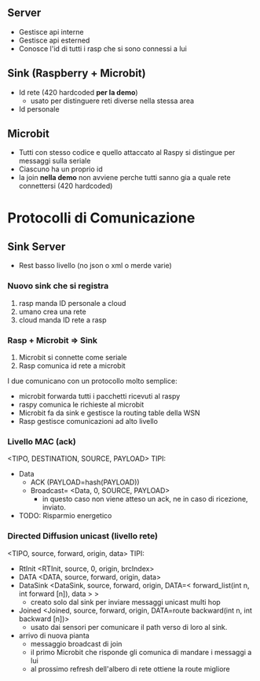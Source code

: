 

## Server

- Gestisce api interne
- Gestisce api esterned
- Conosce l'id di tutti i rasp che si sono connessi a lui


## Sink (Raspberry + Microbit)

- Id rete (420 hardcoded **per la demo**)
    - usato per distinguere reti diverse nella stessa area 
- Id personale

## Microbit
  
- Tutti con stesso codice e quello attaccato al Raspy si distingue per messaggi sulla seriale
- Ciascuno ha un proprio id
- la join **nella demo** non avviene perche tutti sanno gia a quale rete connettersi (420 hardcoded)


# Protocolli di Comunicazione

## Sink Server
- Rest basso livello (no json o xml o merde varie)

### Nuovo sink che si registra
1) rasp manda ID personale a cloud
2) umano crea una rete
3) cloud manda ID rete a rasp


### Rasp + Microbit => Sink
1) Microbit si connette come seriale
2) Rasp comunica id rete a microbit

I due comunicano con un protocollo molto semplice:
- microbit forwarda tutti i pacchetti ricevuti al raspy
- raspy comunica le richieste al microbit
- Microbit fa da sink e gestisce la routing table della WSN
- Rasp gestisce comunicazioni ad alto livello


### Livello MAC (ack)
<TIPO, DESTINATION, SOURCE, PAYLOAD>
TIPI:
- Data
  - ACK (PAYLOAD=hash(PAYLOAD))
  - Broadcast= <Data, 0, SOURCE, PAYLOAD>
    - in questo caso non viene atteso un ack, ne in caso di ricezione, inviato.
- TODO: Risparmio energetico

### Directed Diffusion unicast (livello rete)
<TIPO, source, forward, origin, data>
TIPI:
- RtInit <RTInit, source, 0, origin, brcIndex>
- DATA <DATA, source, forward, origin, data>
- DataSink <DataSink, source, forward, origin, DATA=< forward_list(int n, int forward [n]), data > >
  - creato solo dal sink per inviare messaggi unicast multi hop
- Joined <Joined, source, forward, origin, DATA=route backward(int n, int backward [n])> 
  - usato dai sensori per comunicare il path verso di loro al sink.
- arrivo di nuova pianta
  - messaggio broadcast di join 
  - il primo Microbit che risponde gli comunica di mandare i messaggi a lui
  - al prossimo refresh dell'albero di rete ottiene la route migliore